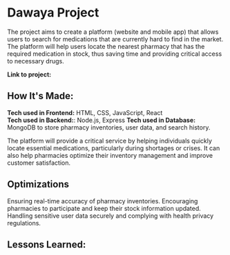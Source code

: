 # Dawaya Project
The project aims to create a platform (website and mobile app) that allows users to search for medications that are currently hard to find in the market. The platform will help users locate the nearest pharmacy that has the required medication in stock, thus saving time and providing critical access to necessary drugs.

**Link to project:** 



## How It's Made:

**Tech used in Frontend:** HTML, CSS, JavaScript, React <br>
**Tech used in Backend:**: Node.js, Express
**Tech used in Database:** MongoDB to store pharmacy inventories, user data, and search history.

The platform will provide a critical service by helping individuals quickly locate essential medications, particularly during shortages or crises. It can also help pharmacies optimize their inventory management and improve customer satisfaction.

## Optimizations
Ensuring real-time accuracy of pharmacy inventories.
Encouraging pharmacies to participate and keep their stock information updated.
Handling sensitive user data securely and complying with health privacy regulations.

## Lessons Learned:




